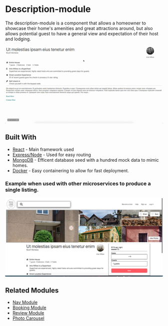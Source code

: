 # Description-module

The description-module is a component that allows a homeowner to showcase their home's amenities and great attractions around, but also allows potential guest to have a general view and expectation of their host and lodging.

![](GIF/Description-module.gif)

## Built With

* [React](https://reactjs.org/) - Main framework used
* [Express/Node](https://expressjs.com/) - Used for easy routing
* [MongoDB](https://www.mongodb.com/) - Efficent database seed with a hundred mock data to mimic homes.
* [Docker](https://www.docker.com/) - Easy containering to allow for fast deployment.

### Example when used with other microservices to produce a single listing.
![](GIF/Listing-Example.png)

## Related Modules

* [Nav Module](https://github.com/lodge-io/nav-module)
* [Booking Module](https://github.com/lodge-io/booking-module)
* [Review Module](https://github.com/lodge-io/reviews-module)
* [Photo Carousel](https://github.com/lodge-io/image-gallery-module)